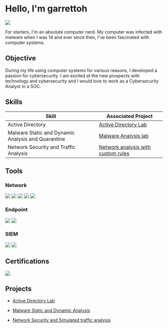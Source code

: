 # Hello, I'm garrettoh
<a href="https://www.linkedin.com/in/garrett-raese-710baa2b1/"><img src="https://img.shields.io/badge/-LinkedIn-0072b1?&style=for-the-badge&logo=linkedin&logoColor=white" /></a>


For starters, I'm an absolute computer nerd. My computer was infected with malware when I was 14 and ever since then, I've been fascinated with computer systems. 

## Objective
During my life using computer systems for various reasons, I developed a passion for cybersecurity. I am excited at the new prospects with technology and cybersecurity and I would love to work as a Cybersecurity Analyst in a SOC.

## Skills

| Skill                                         | Associated Project         |
|-----------------------------------------------|----------------------------|
| Active Directory         | <a href="https://github.com/garrettoh/Active-Directory-Lab">Active Directory Lab</a>|
| Malware Static and Dynamic Analysis and Quarantine          | <a href="https://github.com/garrettoh/MalwareAnalysisLab">Malware Analysis lab</a>|
| Network Security and Traffic Analysis | <a href="https://github.com/garrettoh/NetworkAnalysisLab">Network analysis with custom rules</a>|

## Tools

### Network
<div>
    <img src="https://img.shields.io/badge/-Wireshark-1679A7?&style=for-the-badge&logo=Wireshark&logoColor=white" />
   <img src="https://img.shields.io/badge/-Snort-EF3B2D?&style=for-the-badge&logo=Snort&logoColor=white" />
    <img src="https://img.shields.io/badge/-Zeek-777BB4?&style=for-the-badge&logo=Zeek&logoColor=white" />
    <img src="https://img.shields.io/badge/-TShark-777BB4?&style=for-the-badge&logo=TShark&logoColor=white" />
    <img src="https://img.shields.io/badge/-TCPDump-777BB4?&style=for-the-badge&logo=TCPDump&logoColor=white" />
    
</div>

### Endpoint
<div>
    <img src="https://img.shields.io/badge/-Microsoft_Defender_for_Endpoint-00A4EF?&style=for-the-badge&logo=Microsoft&logoColor=white" />
    <img src="https://img.shields.io/badge/-Microsoft_Process_Explorer-00A4EF?&style=for-the-badge&logo=Microsoft&logoColor=white" />
</div>

### SIEM
<div>
    <img src="https://img.shields.io/badge/-Splunk-000000?&style=for-the-badge&logo=Splunk&logoColor=white" />
    <img src="https://img.shields.io/badge/-Wazuh-005571?&style=for-the-badge&logo=Wazuh&logoColor=white" />

</div>

## Certifications
<div>
<img src="https://img.shields.io/badge/-Security%2B-FF0000?&style=for-the-badge&logo=CompTIA&logoColor=white" />
</div>

## Projects
-  <a href="https://github.com/garrettoh/Active-Directory-Lab">Active Directory Lab</a>

- <a href="https://github.com/garrettoh/MalwareAnalysisLab"> Malware Static and Dynamic Analysis </a>

- <a href="https://github.com/garrettoh/NetworkAnalysisLab">Network Security and Simulated traffic analysis </a>

